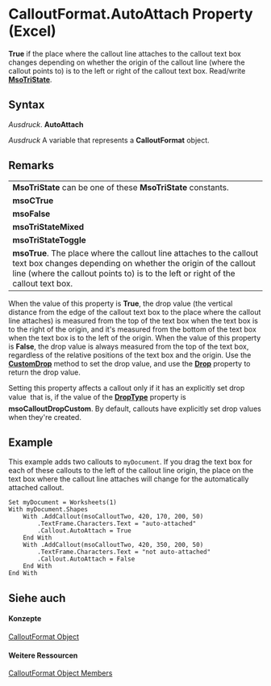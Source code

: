 
# CalloutFormat.AutoAttach Property (Excel)

 **True** if the place where the callout line attaches to the callout text box changes depending on whether the origin of the callout line (where the callout points to) is to the left or right of the callout text box. Read/write **[MsoTriState](http://msdn.microsoft.com/library/2036cfc9-be7d-e05c-bec7-af05e3c3c515%28Office.15%29.aspx)**.


## Syntax

 _Ausdruck_. **AutoAttach**

 _Ausdruck_ A variable that represents a **CalloutFormat** object.


## Remarks


||
|:-----|
|**MsoTriState** can be one of these **MsoTriState** constants.|
|**msoCTrue**|
|**msoFalse**|
|**msoTriStateMixed**|
|**msoTriStateToggle**|
|**msoTrue**. The place where the callout line attaches to the callout text box changes depending on whether the origin of the callout line (where the callout points to) is to the left or right of the callout text box.|
When the value of this property is  **True**, the drop value (the vertical distance from the edge of the callout text box to the place where the callout line attaches) is measured from the top of the text box when the text box is to the right of the origin, and it's measured from the bottom of the text box when the text box is to the left of the origin. When the value of this property is **False**, the drop value is always measured from the top of the text box, regardless of the relative positions of the text box and the origin. Use the **[CustomDrop](d38513f6-1c42-e4b3-7a0f-b8543d59d0ff.md)** method to set the drop value, and use the **[Drop](fd1845fb-bdef-aa9e-5e49-a6c2fd6e2cb6.md)** property to return the drop value.

Setting this property affects a callout only if it has an explicitly set drop value  that is, if the value of the  **[DropType](ab947fa4-4af9-e491-f62d-e0ca036e1892.md)** property is **msoCalloutDropCustom**. By default, callouts have explicitly set drop values when they're created.


## Example

This example adds two callouts to  `myDocument`. If you drag the text box for each of these callouts to the left of the callout line origin, the place on the text box where the callout line attaches will change for the automatically attached callout.


```
Set myDocument = Worksheets(1) 
With myDocument.Shapes 
    With .AddCallout(msoCalloutTwo, 420, 170, 200, 50) 
        .TextFrame.Characters.Text = "auto-attached" 
        .Callout.AutoAttach = True 
    End With 
    With .AddCallout(msoCalloutTwo, 420, 350, 200, 50) 
        .TextFrame.Characters.Text = "not auto-attached" 
        .Callout.AutoAttach = False 
    End With 
End With
```


## Siehe auch


#### Konzepte


[CalloutFormat Object](d9d7d279-04ef-dbee-23cd-ddd606ed917d.md)
#### Weitere Ressourcen


[CalloutFormat Object Members](http://msdn.microsoft.com/library/29203369-3128-3336-6e78-d1853c4619a6%28Office.15%29.aspx)